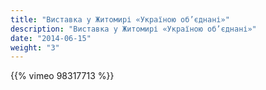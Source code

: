 ```yaml
---
title: "Виставка у Житомирі «Україною об’єднані»"
description: "Виставка у Житомирі «Україною об’єднані»"
date: "2014-06-15"
weight: "3"
---
```


{{% vimeo 98317713 %}}
